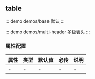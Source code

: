 ## table 

::: demo demos/base 默认
:::


::: demo demos/multi-header 多级表头
:::

### 属性配置
| 属性 | 类型 | 默认值 | 必传 | 说明 |
|-----|-----|-----|-----|-----|
|-|-|-|-|-|